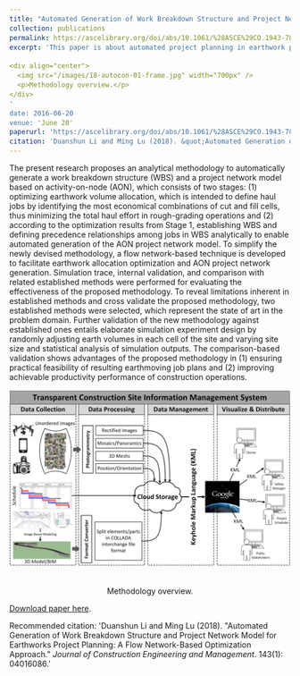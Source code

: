 ```yaml
---
title: "Automated Generation of Work Breakdown Structure and Project Network Model for Earthworks Project Planning: A Flow Network-Based Optimization Approach"
collection: publications
permalink: https://ascelibrary.org/doi/abs/10.1061/%28ASCE%29CO.1943-7862.0001214
excerpt: 'This paper is about automated project planning in earthwork planning. It generates an optimized earthwork execution plan (work breakdown structure and project network) from the design. The mthod avoids temporal-spatial conflicts that occur in existing linear programming methods.'

<div align="center">
  <img src="/images/18-autocon-01-frame.jpg" width="700px" />
  <p>Methodology overview.</p>
</div>
'
date: 2016-06-20
venue: 'June 20'
paperurl: 'https://ascelibrary.org/doi/abs/10.1061/%28ASCE%29CO.1943-7862.0001214'
citation: 'Duanshun Li and Ming Lu (2018). &quot;Automated Generation of Work Breakdown Structure and Project Network Model for Earthworks Project Planning: A Flow Network-Based Optimization Approach.&quot; <i>Journal of Construction Engineering and Management</i>. 143(1): 04016086.'
---
```


The present research proposes an analytical methodology to automatically generate a work breakdown structure (WBS) and a project network model based on activity-on-node (AON), which consists of two stages: (1) optimizing earthwork volume allocation, which is intended to define haul jobs by identifying the most economical combinations of cut and fill cells, thus minimizing the total haul effort in rough-grading operations and (2) according to the optimization results from Stage 1, establishing WBS and defining precedence relationships among jobs in WBS analytically to enable automated generation of the AON project network model. To simplify the newly devised methodology, a flow network-based technique is developed to facilitate earthwork allocation optimization and AON project network generation. Simulation trace, internal validation, and comparison with related established methods were performed for evaluating the effectiveness of the proposed methodology. To reveal limitations inherent in established methods and cross validate the proposed methodology, two established methods were selected, which represent the state of art in the problem domain. Further validation of the new methodology against established ones entails elaborate simulation experiment design by randomly adjusting earth volumes in each cell of the site and varying site size and statistical analysis of simulation outputs. The comparison-based validation shows advantages of the proposed methodology in (1) ensuring practical feasibility of resulting earthmoving job plans and (2) improving achievable productivity performance of construction operations.

<div align="center">
  <img src="/images/18-autocon-01-frame.jpg" width="700px" />
  <p>Methodology overview.</p>
</div>


[Download paper here](https://ascelibrary.org/doi/abs/10.1061/%28ASCE%29CO.1943-7862.0001214).

Recommended citation: 'Duanshun Li and Ming Lu (2018). &quot;Automated Generation of Work Breakdown Structure and Project Network Model for Earthworks Project Planning: A Flow Network-Based Optimization Approach.&quot; <i>Journal of Construction Engineering and Management</i>. 143(1): 04016086.'





